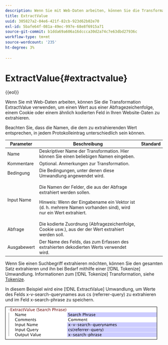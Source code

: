 ```yaml
---
description: Wenn Sie mit Web-Daten arbeiten, können Sie die Transformation ExtractValue verwenden, um einen Wert aus einer Abfragezeichenfolge, einem Cookie oder einem ähnlich kodierten Feld in Ihren Website-Daten zu extrahieren.
title: ExtractValue
uuid: 305827a2-04e6-421f-82cb-923d62b02e70
exl-id: 5bafe64f-081a-49ec-997e-68e8f6915a71
source-git-commit: b1dda69a606a16dccca30d2a74c7e63dbd27936c
workflow-type: tm+mt
source-wordcount: '235'
ht-degree: 3%

---
```


# ExtractValue{#extractvalue}

{{eol}}

Wenn Sie mit Web-Daten arbeiten, können Sie die Transformation ExtractValue verwenden, um einen Wert aus einer Abfragezeichenfolge, einem Cookie oder einem ähnlich kodierten Feld in Ihren Website-Daten zu extrahieren.

Beachten Sie, dass die Namen, die dem zu extrahierenden Wert entsprechen, in jedem Protokolleintrag unterschiedlich sein können.

<table id="table_D16A39BE035043628A4D6F7452952304"> 
 <thead> 
  <tr> 
   <th colname="col1" class="entry"> Parameter </th> 
   <th colname="col2" class="entry"> Beschreibung </th> 
   <th colname="col3" class="entry"> Standard </th> 
  </tr> 
 </thead>
 <tbody> 
  <tr> 
   <td colname="col1"> Name </td> 
   <td colname="col2"> Deskriptiver Name der Transformation. Hier können Sie einen beliebigen Namen eingeben. </td> 
   <td colname="col3"></td> 
  </tr> 
  <tr> 
   <td colname="col1"> Kommentare </td> 
   <td colname="col2"> Optional. Anmerkungen zur Transformation. </td> 
   <td colname="col3"></td> 
  </tr> 
  <tr> 
   <td colname="col1"> Bedingung </td> 
   <td colname="col2"> Die Bedingungen, unter denen diese Umwandlung angewendet wird. </td> 
   <td colname="col3"></td> 
  </tr> 
  <tr> 
   <td colname="col1"> Input Name </td> 
   <td colname="col2"> <p>Die Namen der Felder, die aus der Abfrage extrahiert werden sollen. </p> <p> <p>Hinweis: Wenn der Eingabename ein Vektor ist (d. h. mehrere Namen vorhanden sind), wird nur ein Wert extrahiert. </p> </p> </td> 
   <td colname="col3"></td> 
  </tr> 
  <tr> 
   <td colname="col1"> Abfrage </td> 
   <td colname="col2"> Die kodierte Zuordnung (Abfragezeichenfolge, Cookie usw.), aus der der Wert extrahiert werden soll. </td> 
   <td colname="col3"></td> 
  </tr> 
  <tr> 
   <td colname="col1"> Ausgabewert </td> 
   <td colname="col2"> Der Name des Felds, das zum Erfassen des extrahierten dekodierten Werts verwendet wird. </td> 
   <td colname="col3"></td> 
  </tr> 
 </tbody> 
</table>

Wenn Sie einen Suchbegriff extrahieren möchten, können Sie den gesamten Satz extrahieren und ihn bei Bedarf mithilfe einer [!DNL Tokenize] Umwandlung. Informationen zum [!DNL Tokenize] Transformation, siehe [Tokenize](../../../../../home/c-dataset-const-proc/c-data-trans/c-transf-types/c-standard-transf/c-tokenize.md#concept-f460aa5df3a7476e971af29cf5d9b32c).

In diesem Beispiel wird eine [!DNL ExtractValue] Umwandlung, um Werte des Felds x-v-search-querynames aus cs (referrer-query) zu extrahieren und im Feld x-search-phrase zu speichern.

![](assets/cfg_TransformationType_ExtractValue.png)
